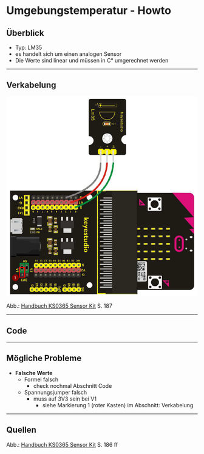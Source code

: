 # Umgebungstemperatur - Howto

## Überblick
- Typ: LM35
- es handelt sich um einen analogen Sensor
- Die Werte sind linear und müssen in C° umgerechnet werden 

<!--- kurze Einführung -->

---

## Verkabelung 

<!--- Bild und Quellenangabe der Verkabelung -->
![](../../internal/img/wired/temperature-lm35.png)

Abb.: [Handbuch KS0365 Sensor Kit](../../material/keystudio/KS0361(KS0365)%20Microbit%20V2.0%20Sensor%20Learning%20Kit.pdf) S. 187

---

## Code

<!--- code Beispiel: kann später von Github copy & pasted werden  -->

---

## Mögliche Probleme

<!--- Wenn Probleme bekannt sind bitte hier aufführen -->
- **Falsche Werte**
  -  Formel falsch
     -  check nochmal Abschnitt Code
  - Spannungsjumper falsch 
    - muss auf 3V3 sein bei V1 
      - siehe Markierung 1 (roter Kasten) im Abschnitt: Verkabelung
 ---

## Quellen 

<!--- Bitte alle Quellen angeben -->

Abb.: [Handbuch KS0365 Sensor Kit](../../material/keystudio/KS0361(KS0365)%20Microbit%20V2.0%20Sensor%20Learning%20Kit.pdf) S. 186 ff
